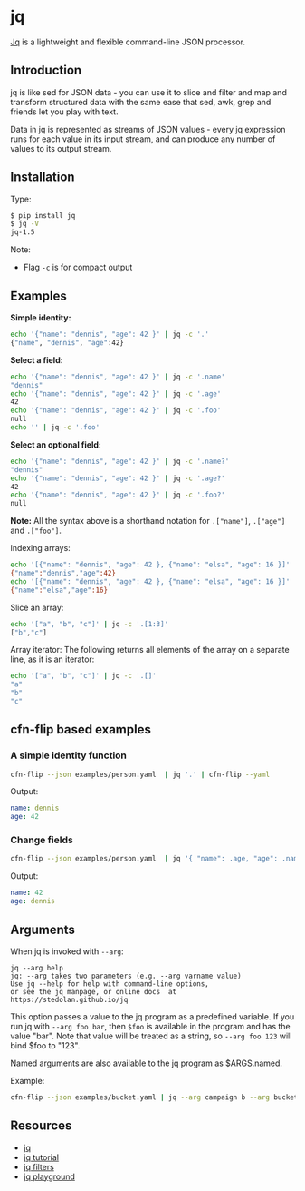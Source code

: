 # jq
[Jq](https://stedolan.github.io/jq/) is a lightweight and flexible command-line JSON processor.

## Introduction
jq is like sed for JSON data - you can use it to slice and filter and map and transform structured data with the same 
ease that sed, awk, grep and friends let you play with text.

Data in jq is represented as streams of JSON values - every jq expression runs for each value in its input stream, 
and can produce any number of values to its output stream.

## Installation
Type:

```bash
$ pip install jq
$ jq -V
jq-1.5
```

Note:
- Flag `-c` is for compact output

## Examples
**Simple identity:**

```bash
echo '{"name": "dennis", "age": 42 }' | jq -c '.'
{"name", "dennis", "age":42} 
```

**Select a field:**

```bash
echo '{"name": "dennis", "age": 42 }' | jq -c '.name'
"dennis"
echo '{"name": "dennis", "age": 42 }' | jq -c '.age'
42
echo '{"name": "dennis", "age": 42 }' | jq -c '.foo'
null
echo '' | jq -c '.foo' 

```

**Select an optional field:**

```bash
echo '{"name": "dennis", "age": 42 }' | jq -c '.name?'
"dennis"
echo '{"name": "dennis", "age": 42 }' | jq -c '.age?'
42
echo '{"name": "dennis", "age": 42 }' | jq -c '.foo?'
null
```

**Note:**
All the syntax above is a shorthand notation for `.["name"]`, `.["age"]` and `.["foo"]`.
 
Indexing arrays:

```bash
echo '[{"name": "dennis", "age": 42 }, {"name": "elsa", "age": 16 }]' | jq -c '.[0]'
{"name":"dennis","age":42}
echo '[{"name": "dennis", "age": 42 }, {"name": "elsa", "age": 16 }]' | jq -c '.[1]'
{"name":"elsa","age":16}
```

Slice an array:

```bash
echo '["a", "b", "c"]' | jq -c '.[1:3]'
["b","c"]
```

Array iterator:
The following returns all elements of the array on a separate line, as it is an iterator:

```bash
echo '["a", "b", "c"]' | jq -c '.[]'
"a"
"b"
"c"
```

## cfn-flip based examples

### A simple identity function
```bash
cfn-flip --json examples/person.yaml  | jq '.' | cfn-flip --yaml
```

Output:

```yaml
name: dennis
age: 42 
```

### Change fields
```bash
cfn-flip --json examples/person.yaml  | jq '{ "name": .age, "age": .name}' | cfn-flip --yaml
```

Output:

```yaml
name: 42
age: dennis
```

## Arguments
When jq is invoked with `--arg`:

```text
jq --arg help
jq: --arg takes two parameters (e.g. --arg varname value)
Use jq --help for help with command-line options,
or see the jq manpage, or online docs  at https://stedolan.github.io/jq
```

This option passes a value to the jq program as a predefined variable. If you run jq with `--arg foo bar`, 
then `$foo` is available in the program and has the value "bar". Note that value will be treated as a string, 
so `--arg foo 123` will bind $foo to "123".

Named arguments are also available to the jq program as $ARGS.named.

Example:
```bash
cfn-flip --json examples/bucket.yaml | jq --arg campaign b --arg bucket bucket-a '.sceptre_user_data.origins[$campaign].bucket = $bucket' | cfn-flip --yaml
```

## Resources
- [jq](https://stedolan.github.io/jq/)
- [jq tutorial](https://stedolan.github.io/jq/tutorial/)
- [jq filters](https://stedolan.github.io/jq/manual/#Basicfilters)
- [jq playground](https://jqplay.org/)